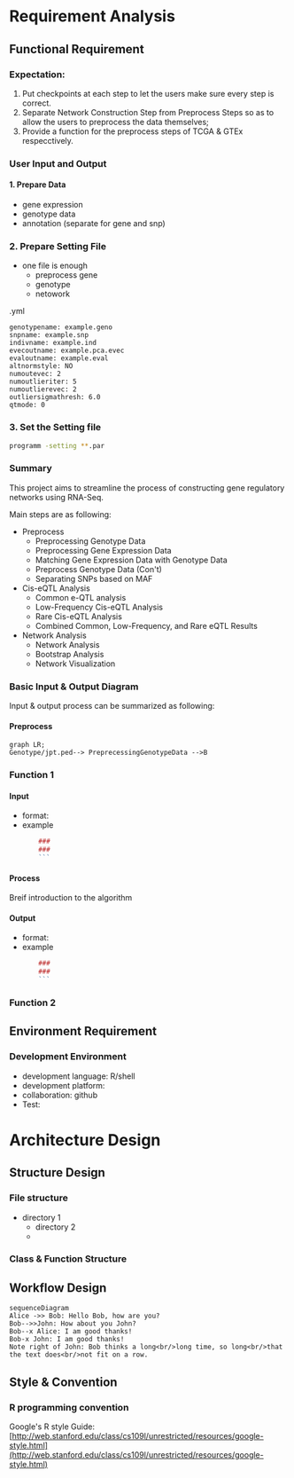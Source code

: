# Requirement Analysis

##  Functional Requirement

### Expectation:

1. Put checkpoints at each step to let the users make sure every step is correct.
2. Separate Network Construction Step from Preprocess Steps so as to allow the users to preprocess the data themselves;
3. Provide a function for the preprocess steps of TCGA & GTEx respecctively.

### User Input and Output

####  1. Prepare Data
- gene expression 
- genotype data 
- annotation (separate for gene and snp)

### 2. Prepare Setting File

- one file is enough
	- preprocess gene
	- genotype
	- netowork
	
.yml

```par
genotypename: example.geno
snpname: example.snp
indivname: example.ind
evecoutname: example.pca.evec
evaloutname: example.eval
altnormstyle: NO
numoutevec: 2
numoutlieriter: 5
numoutlierevec: 2
outliersigmathresh: 6.0
qtmode: 0
```

### 3. Set the Setting file

```bash
programm -setting **.par
```

### 



 

### Summary

This project aims to streamline the process of constructing gene regulatory networks using RNA-Seq.

Main steps are as following:

- Preprocess
	- Preprocessing Genotype Data
	- Preprocessing Gene Expression Data
	- Matching Gene Expression Data with Genotype Data
	- Preprocess Genotype Data (Con't)
	- Separating SNPs based on MAF
- Cis-eQTL Analysis
	- Common e-QTL analysis
	- Low-Frequency Cis-eQTL Analysis
	- Rare Cis-eQTL Analysis 
	-  Combined Common, Low-Frequency, and Rare eQTL Results
- Network Analysis
	- Network Analysis
	- Bootstrap Analysis
	- Network Visualization

### Basic Input & Output Diagram
Input & output  process can be summarized as following:
#### Preprocess
```mermaid
graph LR;
Genotype/jpt.ped--> PreprecessingGenotypeData -->B
```

### Function 1

#### Input 
- format:
- example
	```r
		### 
		### 
		```
	
#### Process

Breif introduction to the algorithm

#### Output
- format:
- example
	```r
		### 
		### 
		```

### Function 2

## Environment Requirement

### Development Environment
 - development language: R/shell
 - development platform: 
 - collaboration: github
 - Test:

# Architecture Design

## Structure Design

### File structure
- directory 1
	- directory 2
	- 
### Class & Function Structure


## Workflow Design



```mermaid
sequenceDiagram
Alice ->> Bob: Hello Bob, how are you?
Bob-->>John: How about you John?
Bob--x Alice: I am good thanks!
Bob-x John: I am good thanks!
Note right of John: Bob thinks a long<br/>long time, so long<br/>that the text does<br/>not fit on a row.

```

## Style & Convention

### R programming  convention

Google's R style Guide:
[http://web.stanford.edu/class/cs109l/unrestricted/resources/google-style.html](http://web.stanford.edu/class/cs109l/unrestricted/resources/google-style.html)
<!--stackedit_data:
eyJoaXN0b3J5IjpbOTI5NDg5Mzc1LC02Mjc4NDQ0NDEsMzE2Nz
gyNTk1LC0xNzMyNjYwNDg3LDE2NDYwMjA0NiwyNjYyNTI3OCwz
NDc0MjMzNjcsMTMzMTQxODQ4MSwtMTMzOTA3MjU4MSwtMTY3MD
QyNzM1MV19
-->